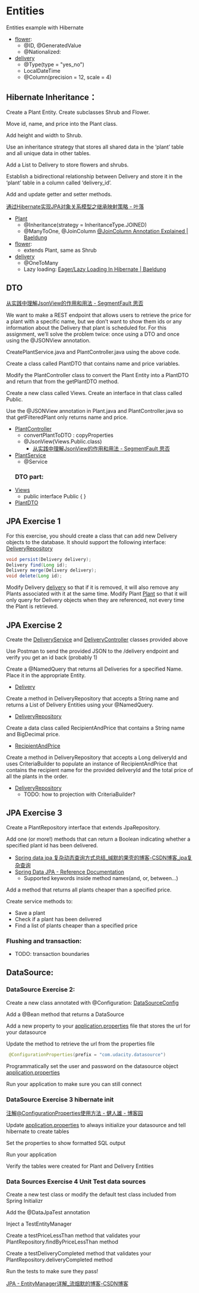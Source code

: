 # Entities
Entities example with Hibernate

- [flower](src/main/java/com/udacity/EntityExec/data/Flower.java): 
    - @ID, @GeneratedValue
    - @Nationalized: 
- [delivery](src/main/java/com/udacity/EntityExec/data/Delivery.java)
    - @Type(type = "yes_no")
    - LocalDateTime
    - @Column(precision = 12, scale = 4)
## Hibernate Inheritance：

Create a Plant Entity. Create subclasses Shrub and Flower.


Move id, name, and price into the Plant class.


Add height and width to Shrub.


Use an inheritance strategy that stores all shared data in the ‘plant’ table and all unique data in other tables.


Add a List to Delivery to store flowers and shrubs.


Establish a bidirectional relationship between Delivery and store it in the ‘plant’ table in a column called ‘delivery_id’.


Add and update getter and setter methods.


[通过Hibernate实现JPA对象关系模型之继承映射策略 - 叶落](https://www.yelcat.cc/index.php/archives/1535/)
- [Plant](src/main/java/com/udacity/EntityExec/data/Plant.java)
  - @Inheritance(strategy = InheritanceType.JOINED)
  - @ManyToOne, @JoinColumn [@JoinColumn Annotation Explained | Baeldung](https://www.baeldung.com/jpa-join-column)
- [flower](src/main/java/com/udacity/EntityExec/data/Flower.java): 
    - extends Plant, same as Shrub
- [delivery](src/main/java/com/udacity/EntityExec/data/Delivery.java)
  - @OneToMany
  - Lazy loading: [Eager/Lazy Loading In Hibernate | Baeldung](https://www.baeldung.com/hibernate-lazy-eager-loading)

## DTO
[从实践中理解JsonView的作用和用法 - SegmentFault 思否](https://segmentfault.com/a/1190000023286635)  

We want to make a REST endpoint that allows users to retrieve the price for a plant with a specific name, but we don’t want to show them ids or any information about the Delivery that plant is scheduled for. For this assignment, we’ll solve the problem twice: once using a DTO and once using the @JSONView annotation.  

CreatePlantService.java and PlantController.java using the above code.


Create a class called PlantDTO that contains name and price variables.


Modify the PlantController class to convert the Plant Entity into a PlantDTO and return that from the getPlantDTO method.


Create a new class called Views. Create an interface in that class called Public.


Use the @JSONView annotation in Plant.java and PlantController.java so that getFilteredPlant only returns name and price.
- [PlantController](src/main/java/com/udacity/EntityExec/controller/PlantController.java)
  - convertPlantToDTO : copyProperties
  -  @JsonView(Views.Public.class) 
      - [从实践中理解JsonView的作用和用法 - SegmentFault 思否](https://segmentfault.com/a/1190000023286635)
- [PlantService](src/main/java/com/udacity/EntityExec/service/PlantService.java)
  - @Service
  ### DTO part:
- [Views](src/main/java/com/udacity/EntityExec/DTO/Views.java)
  - public interface Public { }
- [PlantDTO](src/main/java/com/udacity/EntityExec/DTO/PlantDTO.java)

## JPA Exercise 1
For this exercise, you should create a class that can add new Delivery objects to the database. It should support the following interface:
[DeliveryRepository](src/main/java/com/udacity/EntityExec/repository/DeliveryRepository.java)
```java
void persist(Delivery delivery);
Delivery find(Long id);
Delivery merge(Delivery delivery);
void delete(Long id);
```
Modify Delivery [delivery](src/main/java/com/udacity/EntityExec/data/Delivery.java) so that if it is removed, it will also remove any Plants associated with it at the same time.
Modify Plant [Plant](src/main/java/com/udacity/EntityExec/data/Plant.java) so that it will only query for Delivery objects when they are referenced, not every time the Plant is retrieved.

## JPA Exercise 2

Create the [DeliveryService](src/main/java/com/udacity/EntityExec/service/DeliveryService.java) and [DeliveryController](src/main/java/com/udacity/EntityExec/controller/DeliveryController.java) classes provided above


Use Postman to send the provided JSON to the /delivery endpoint and verify you get an id back (probably 1)


Create a @NamedQuery that returns all Deliveries for a specified Name. Place it in the appropriate Entity.  
- [Delivery](src/main/java/com/udacity/EntityExec/data/Delivery.java)


Create a method in DeliveryRepository that accepts a String name and returns a List of Delivery Entities using your @NamedQuery.
- [DeliveryRepository](src/main/java/com/udacity/EntityExec/repository/DeliveryRepository.java)

Create a data class called RecipientAndPrice that contains a String name and BigDecimal price.
- [RecipientAndPrice](src/main/java/com/udacity/EntityExec/DTO/RecipientAndPrice.java)


Create a method in DeliveryRepository that accepts a Long deliveryId and uses CriteriaBuilder 
to populate an instance of RecipientAndPrice that contains the recipient name 
for the provided deliveryId and the total price of all the plants in the order.
- [DeliveryRepository](src/main/java/com/udacity/EntityExec/repository/DeliveryRepository.java)
  - TODO: how to projection with CriteriaBuilder?

## JPA Exercise 3

Create a PlantRepository interface that extends JpaRepository.


Add one (or more!) methods that can return a Boolean indicating whether a specified plant id has been delivered.
- [Spring data jpa 复杂动态查询方式总结_缄默的果壳的博客-CSDN博客_jpa复杂查询](https://blog.csdn.net/qq_30054997/article/details/79420141)
- [Spring Data JPA - Reference Documentation](https://docs.spring.io/spring-data/jpa/docs/current/reference/html/#jpa.query-methods.query-creation)
  - Supported keywords inside method names(and, or, between...)

Add a method that returns all plants cheaper than a specified price.


Create service methods to:

- Save a plant
- Check if a plant has been delivered
- Find a list of plants cheaper than a specified price

### Flushing and transaction:
- TODO: transaction boundaries

## DataSource:
### DataSource Exercise 2:

Create a new class annotated with @Configuration: [DataSourceConfig](src/main/java/com/udacity/EntityExec/config/DataSourceConfig.java)


Add a @Bean method that returns a DataSource


Add a new property to your [application.properties](src/main/resources/application.properties) file that stores the url for your datasource


Update the method to retrieve the url from the properties file
```java
 @ConfigurationProperties(prefix = "com.udacity.datasource")
 ```

Programmatically set the user and password on the datasource object
[application.properties](src/main/resources/application.properties)

Run your application to make sure you can still connect

### DataSource Exercise 3 hibernate init
[注解@ConfigurationProperties使用方法 - 健人雄 - 博客园](https://www.cnblogs.com/tian874540961/p/12146467.html)

Update [application.properties](src/main/resources/application.properties) to always initialize your datasource and tell hibernate to create tables


Set the properties to show formatted SQL output


Run your application


Verify the tables were created for Plant and Delivery Entities

### Data Sources Exercise 4 Unit Test data sources 
Create a new test class or modify the default test class included from Spring Initializr


Add the @DataJpaTest annotation


Inject a TestEntityManager


Create a testPriceLessThan method that validates your PlantRepository.findByPriceLessThan method


Create a testDeliveryCompleted method that validates your PlantRepository.deliveryCompleted method


Run the tests to make sure they pass!

[JPA - EntityManager详解_流烟默的博客-CSDN博客](https://blog.csdn.net/J080624/article/details/78751411#:~:text=%E3%80%901%E3%80%91EntityManager%E4%BB%8B%E7%BB%8D,O%2FR%20%E6%98%A0%E5%B0%84%E7%9A%84%E7%AE%A1%E7%90%86%E3%80%82)